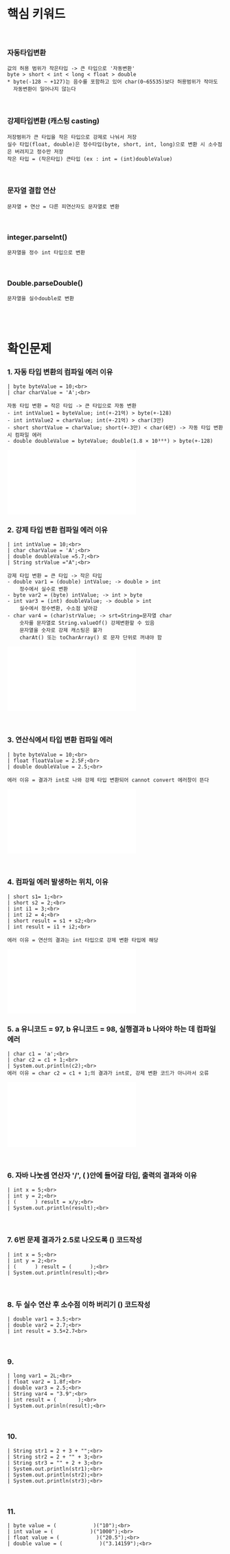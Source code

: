 # 핵심 키워드
<br>

### 자동타입변환
    값의 허용 범위가 작은타입 -> 큰 타입으로 '자동변환'
    byte > short < int < long < float > double
    * byte(-128 ~ +127)는 음수를 포함하고 있어 char(0~65535)보다 허용범위가 작아도
      자동변환이 일어나지 않는다 

<br>

### 강제타입변환 (캐스팅 casting)
    저장범위가 큰 타입을 작은 타입으로 강제로 나눠서 저장
    실수 타입(float, double)은 정수타입(byte, short, int, long)으로 변환 시 소수점은 버려지고 정수만 저장
    작은 타입 = (작은타입) 큰타입 (ex : int = (int)doubleValue)
<br>

### 문자열 결합 연산
    문자열 + 연산 = 다른 피연산자도 문자열로 변환 
<br>

### integer.parselnt()
    문자열을 정수 int 타입으로 변환
<br>

### Double.parseDouble()
    문자열을 실수double로 변환
<br>
<br>

# 확인문제

### 1. 자동 타입 변환의 컴파일 에러 이유<br>
    | byte byteValue = 10;<br>
    | char charValue = 'A';<br>

    자동 타입 변환 = 작은 타입 -> 큰 타입으로 자동 변환
    - int intValue1 = byteValue; int(+-21억) > byte(+-128)
    - int intValue2 = charValue; int(+-21억) > char(3만)
    - short shortValue = charValue; short(+-3만) < char(6만) -> 자동 타입 변환 시 컴파일 에러
    - double doubleValue = byteValue; double(1.8 × 10³⁰⁸) > byte(+-128)
![실행 파일](java/error.java)
<br>

### 2. 강제 타입 변환 컴파일 에러 이유<br>
    | int intValue = 10;<br>
    | char charValue = 'A';<br>
    | double doubleValue =5.7;<br>
    | String strValue ="A";<br>

    강제 타입 변환 = 큰 타입 -> 작은 타입
    - double var1 = (double) intValue; -> double > int 
        정수에서 실수로 변환
    - byte var2 = (byte) intValue; -> int > byte
    - int var3 = (int) doubleValue; -> double > int
        실수에서 정수변환, 수소점 날아감
    - char var4 = (char)strValue; -> srt=String=문자열 char
        숫자를 문자열로 String.valueOf() 강제변환할 수 있음
        문자열을 숫자로 강제 캐스팅은 불가
        charAt() 또는 toCharArray() 로 문자 단위로 꺼내야 함
![실행 파일](java/error2.java)
         
<br>

### 3. 연산식에서 타입 변환 컴파일 에러<br>
    | byte byteValue = 10;<br>
    | float floatValue = 2.5F;<br>
    | double doubleValue = 2.5;<br>

    에러 이유 = 결과가 int로 나와 강제 타입 변환되어 cannot convert 에러창이 뜬다
![실행 파일](java/error3.java)
     
<br>


### 4. 컴파일 에러 발생하는 위치, 이유<br>
    | short s1= 1;<br>
    | short s2 = 2;<br>
    | int i1 = 3;<br>
    | int i2 = 4;<br>
    | short result = s1 + s2;<br>
    | int result = i1 + i2;<br>

    에러 이유 = 연산의 결과는 int 타입으로 강제 변환 타입에 해당

![실행 파일](java/error4.java)
<br>

### 5. a 유니코드 = 97, b 유니코드 = 98, 실행결과 b 나와야 하는 데 컴파일 에러<br>
    | char c1 = 'a';<br>
    | char c2 = c1 + 1;<br>
    | System.out.println(c2);<br>
    에러 이유 = char c2 = c1 + 1;의 결과가 int로, 강제 변환 코드가 아니라서 오류
![실행 파일](java/error5.java)

     
<br>

### 6. 자바 나눗셈 연산자 '/', ( )안에 들어갈 타입, 출력의 결과와 이유<br>
    | int x = 5;<br>
    | int y = 2;<br>
    | (      ) result = x/y;<br>
    | System.out.println(result);<br>
     
<br>

### 7. 6번 문제 결과가 2.5로 나오도록 () 코드작성<br>
    | int x = 5;<br>
    | int y = 2;<br>
    | (      ) result = (      );<br>
    | System.out.println(result);<br>
     
<br>

### 8.  두 실수 연산 후 소수점 이하 버리기 () 코드작성<br>
    | double var1 = 3.5;<br>
    | double var2 = 2.7;<br>
    | int result = 3.5+2.7<br>
     
<br>

### 9. 
    | long var1 = 2L;<br>
    | float var2 = 1.8f;<br>
    | double var3 = 2.5;<br>
    | String var4 = "3.9";<br>
    | int result = (       );<br>
    | System.out.prinln(result);<br>
    
<br>

### 10. 
    | String str1 = 2 + 3 + "";<br>
    | String str2 = 2 + "" + 3;<br>
    | String str3 = "" + 2 + 3;<br>
    | System.out.println(str1);<br>
    | System.out.println(str2);<br>
    | System.out.println(str3);<br>
    
<br>

### 11. 
    | byte value = (            )("10");<br>
    | int value = (            )("1000");<br>
    | float value = (            )("20.5");<br>
    | double value = (            )("3.14159");<br>
